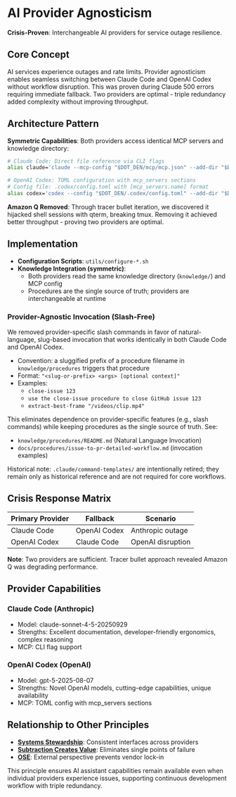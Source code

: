 # AI Provider Agnosticism

**Crisis-Proven**: Interchangeable AI providers for service outage resilience.

## Core Concept

AI services experience outages and rate limits. Provider agnosticism enables seamless switching between Claude Code and OpenAI Codex without workflow disruption. This was proven during Claude 500 errors requiring immediate fallback. Two providers are optimal - triple redundancy added complexity without improving throughput.

## Architecture Pattern

**Symmetric Capabilities**: Both providers access identical MCP servers and knowledge directory:

```bash
# Claude Code: Direct file reference via CLI flags
alias claude='claude --mcp-config "$DOT_DEN/mcp/mcp.json" --add-dir "$DOT_DEN/knowledge"'

# OpenAI Codex: TOML configuration with mcp_servers sections
# Config file: .codex/config.toml with [mcp_servers.name] format
alias codex='codex --config "$DOT_DEN/.codex/config.toml" --add-dir "$DOT_DEN/knowledge"'
```

**Amazon Q Removed**: Through tracer bullet iteration, we discovered it hijacked shell sessions with qterm, breaking tmux. Removing it achieved better throughput - proving two providers are optimal.

## Implementation

- **Configuration Scripts**: `utils/configure-*.sh`
- **Knowledge Integration (symmetric)**:
  - Both providers read the same knowledge directory (`knowledge/`) and MCP config
  - Procedures are the single source of truth; providers are interchangeable at runtime

### Provider-Agnostic Invocation (Slash-Free)

We removed provider-specific slash commands in favor of natural-language, slug-based invocation that works identically in both Claude Code and OpenAI Codex.

- Convention: a sluggified prefix of a procedure filename in `knowledge/procedures` triggers that procedure
- Format: `"<slug-or-prefix> <args> [optional context]"`
- Examples:
  - `close-issue 123`
  - `use the close-issue procedure to close GitHub issue 123`
  - `extract-best-frame "/videos/clip.mp4"`

This eliminates dependence on provider-specific features (e.g., slash commands) while keeping procedures as the single source of truth. See:
- `knowledge/procedures/README.md` (Natural Language Invocation)
- `docs/procedures/issue-to-pr-detailed-workflow.md` (invocation examples)

Historical note: `.claude/command-templates/` are intentionally retired; they remain only as historical reference and are not required for core workflows.

## Crisis Response Matrix

| Primary Provider | Fallback | Scenario |
|-----------------|----------|----------|
| Claude Code | OpenAI Codex | Anthropic outage |
| OpenAI Codex | Claude Code | OpenAI disruption |

**Note**: Two providers are sufficient. Tracer bullet approach revealed Amazon Q was degrading performance.

## Provider Capabilities

### Claude Code (Anthropic)
- Model: claude-sonnet-4-5-20250929
- Strengths: Excellent documentation, developer-friendly ergonomics, complex reasoning
- MCP: CLI flag support

### OpenAI Codex (OpenAI)
- Model: gpt-5-2025-08-07
- Strengths: Novel OpenAI models, cutting-edge capabilities, unique availability
- MCP: TOML config with mcp_servers sections

## Relationship to Other Principles

- **[Systems Stewardship](systems-stewardship.md)**: Consistent interfaces across providers
- **[Subtraction Creates Value](subtraction-creates-value.md)**: Eliminates single points of failure
- **[OSE](ose.md)**: External perspective prevents vendor lock-in

This principle ensures AI assistant capabilities remain available even when individual providers experience issues, supporting continuous development workflow with triple redundancy.

